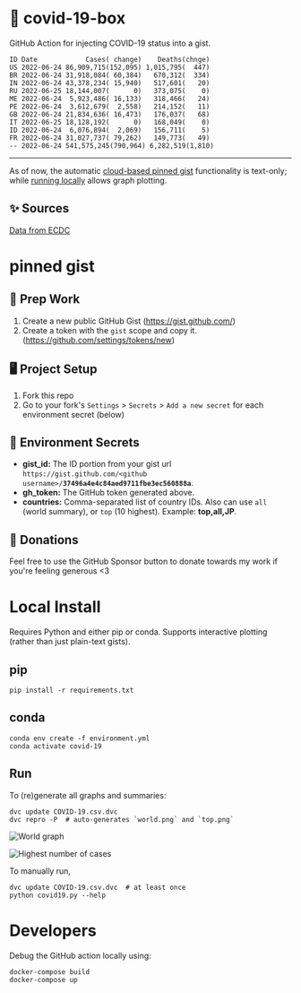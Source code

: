 # 🏥 covid-19-box

GitHub Action for injecting COVID-19 status into a gist.

```
ID Date            Cases( change)    Deaths(chnge)
US 2022-06-24 86,909,715(152,095) 1,015,795(  447)
BR 2022-06-24 31,918,084( 60,384)   670,312(  334)
IN 2022-06-24 43,378,234( 15,940)   517,601(   20)
RU 2022-06-25 18,144,007(      0)   373,075(    0)
ME 2022-06-24  5,923,486( 16,133)   318,466(   24)
PE 2022-06-24  3,612,679(  2,558)   214,152(   11)
GB 2022-06-24 21,834,636( 16,473)   176,037(   68)
IT 2022-06-25 18,128,192(      0)   168,049(    0)
ID 2022-06-24  6,076,894(  2,069)   156,711(    5)
FR 2022-06-24 31,027,737( 79,262)   149,773(   49)
-- 2022-06-24 541,575,245(790,964) 6,282,519(1,810)
```

---

As of now, the automatic [cloud-based pinned gist](#pinned-gist) functionality is text-only;
while [running locally](#local-install) allows graph plotting.

## ✨ Sources

[Data from ECDC](https://www.ecdc.europa.eu/en/publications-data/download-todays-data-geographic-distribution-covid-19-cases-worldwide)

# pinned gist

## 🎒 Prep Work
1. Create a new public GitHub Gist (https://gist.github.com/)
1. Create a token with the `gist` scope and copy it. (https://github.com/settings/tokens/new)

## 🖥 Project Setup
1. Fork this repo
1. Go to your fork's `Settings` > `Secrets` > `Add a new secret` for each environment secret (below)

## 🤫 Environment Secrets
- **gist_id:** The ID portion from your gist url `https://gist.github.com/<github username>/`**`37496a4e4c84aed9711fbe3ec560888a`**.
- **gh_token:** The GitHub token generated above.
- **countries:** Comma-separated list of country IDs. Also can use `all` (world summary), or `top` (10 highest). Example: **top,all,JP**.

## 💸 Donations

Feel free to use the GitHub Sponsor button to donate towards my work if you're feeling generous <3

# Local Install

Requires Python and either pip or conda. Supports interactive plotting (rather than just plain-text gists).

## pip

```
pip install -r requirements.txt
```

## conda

```
conda env create -f environment.yml
conda activate covid-19
```

## Run

To (re)generate all graphs and summaries:

```
dvc update COVID-19.csv.dvc
dvc repro -P  # auto-generates `world.png` and `top.png`
```

![World graph](world.png)

![Highest number of cases](top.png)

To manually run,

```
dvc update COVID-19.csv.dvc  # at least once
python covid19.py --help
```

# Developers

Debug the GitHub action locally using:

```
docker-compose build
docker-compose up
```
